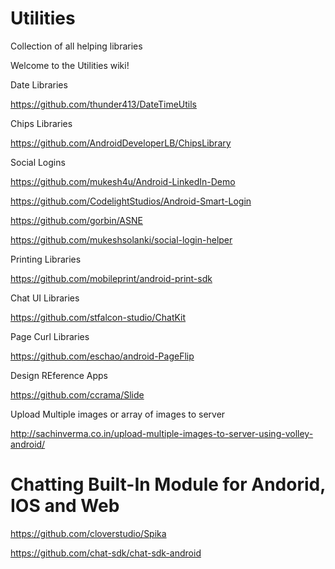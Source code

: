 # Utilities
Collection of all helping libraries

Welcome to the Utilities wiki!

Date Libraries

https://github.com/thunder413/DateTimeUtils

Chips Libraries

https://github.com/AndroidDeveloperLB/ChipsLibrary

Social Logins

https://github.com/mukesh4u/Android-LinkedIn-Demo

https://github.com/CodelightStudios/Android-Smart-Login

https://github.com/gorbin/ASNE

https://github.com/mukeshsolanki/social-login-helper

Printing Libraries

https://github.com/mobileprint/android-print-sdk

Chat UI Libraries

https://github.com/stfalcon-studio/ChatKit

Page Curl Libraries

https://github.com/eschao/android-PageFlip

Design REference Apps

https://github.com/ccrama/Slide

Upload Multiple images or array of images to server 

http://sachinverma.co.in/upload-multiple-images-to-server-using-volley-android/

# Chatting Built-In Module for Andorid, IOS and Web

https://github.com/cloverstudio/Spika

https://github.com/chat-sdk/chat-sdk-android
